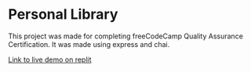 # Personal Library

This project was made for completing freeCodeCamp Quality Assurance Certification. It was made using express and chai.

[Link to live demo on replit](https://boilerplate-project-library.matiastk.repl.co)